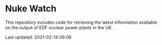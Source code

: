 # Nuke Watch

This repository includes code for retrieving the latest information available on the output of EDF nuclear power plants in the UK.

Last updated: 2021-02-14 06:06